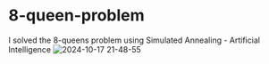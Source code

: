 # 8-queen-problem
I solved the 8-queens problem using Simulated Annealing - Artificial Intelligence
![2024-10-17 21-48-55](https://github.com/user-attachments/assets/31a48733-2a8c-4467-831a-20a8eb5e04f4)
